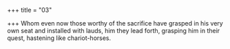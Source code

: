+++
title = "03"

+++
Whom even now those worthy of the sacrifice have grasped in his very  own seat and installed with lauds,
him they lead forth, grasping him in their quest, hastening like
chariot-horses.